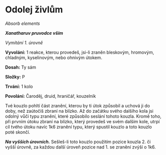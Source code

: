 # Odolej živlům

*Absorb elements*

***Xanatharuv pruvodce vším***

 *Vymítání 1. úrovně* 

**Vyvolání:** 1 reakce, kterou provedeš, jsi-li zraněn bleskovým, hromovým, chladným, kyselinovým, nebo ohnivým útokem.

**Dosah:** Ty sám

**Složky:** P

**Trvání:** 1 kolo

**Povolání:** Čaroděj, druid, hraničář, kouzelník

Tvé kouzlo pohltí část zranění, kterou by ti útok způsobil a uchová ji do doby, než zaútočíš zbraní na blízko. Až do začátku svého dalšího kola jsi odolný vůči typu zranění, které způsobilo seslání tohoto kouzla. Kromě toho, při prvním útoku zbraní na blízko, který provedeš ve svém dalším kole, utrpí cíl tvého útoku navíc 1k6 zranění typu, který spustil kouzlo a toto kouzlo poté skončí.

***Na vyšších úrovních.*** Sešleš-li toto kouzlo použitím pozice kouzla 2. či vyšší úrovně, za každou další úroveň pozice nad 1. se zranění zvýší o 1k6.